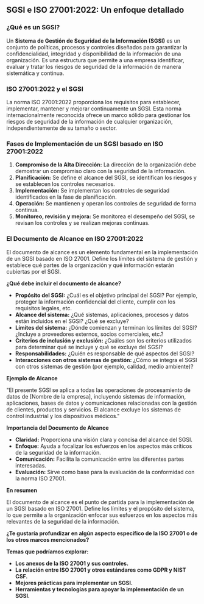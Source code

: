 ## SGSI e ISO 27001:2022: Un enfoque detallado

### ¿Qué es un SGSI?
Un **Sistema de Gestión de Seguridad de la Información (SGSI)** es un conjunto de políticas, procesos y controles diseñados para garantizar la confidencialidad, integridad y disponibilidad de la información de una organización. Es una estructura que permite a una empresa identificar, evaluar y tratar los riesgos de seguridad de la información de manera sistemática y continua.

### ISO 27001:2022 y el SGSI
La norma ISO 27001:2022 proporciona los requisitos para establecer, implementar, mantener y mejorar continuamente un SGSI. Esta norma internacionalmente reconocida ofrece un marco sólido para gestionar los riesgos de seguridad de la información de cualquier organización, independientemente de su tamaño o sector.

### Fases de Implementación de un SGSI basado en ISO 27001:2022
1. **Compromiso de la Alta Dirección:** La dirección de la organización debe demostrar un compromiso claro con la seguridad de la información.
2. **Planificación:** Se define el alcance del SGSI, se identifican los riesgos y se establecen los controles necesarios.
3. **Implementación:** Se implementan los controles de seguridad identificados en la fase de planificación.
4. **Operación:** Se mantienen y operan los controles de seguridad de forma continua.
5. **Monitoreo, revisión y mejora:** Se monitorea el desempeño del SGSI, se revisan los controles y se realizan mejoras continuas.

### El Documento de Alcance en ISO 27001:2022

El documento de alcance es un elemento fundamental en la implementación de un SGSI basado en ISO 27001. Define los límites del sistema de gestión y establece qué partes de la organización y qué información estarán cubiertas por el SGSI.

**¿Qué debe incluir el documento de alcance?**

* **Propósito del SGSI:** ¿Cuál es el objetivo principal del SGSI? Por ejemplo, proteger la información confidencial del cliente, cumplir con los requisitos legales, etc.
* **Alcance del sistema:** ¿Qué sistemas, aplicaciones, procesos y datos están incluidos en el SGSI? ¿Qué se excluye?
* **Límites del sistema:** ¿Dónde comienzan y terminan los límites del SGSI? ¿Incluye a proveedores externos, socios comerciales, etc.?
* **Criterios de inclusión y exclusión:** ¿Cuáles son los criterios utilizados para determinar qué se incluye y qué se excluye del SGSI?
* **Responsabilidades:** ¿Quién es responsable de qué aspectos del SGSI?
* **Interacciones con otros sistemas de gestión:** ¿Cómo se integra el SGSI con otros sistemas de gestión (por ejemplo, calidad, medio ambiente)?

**Ejemplo de Alcance**

"El presente SGSI se aplica a todas las operaciones de procesamiento de datos de [Nombre de la empresa], incluyendo sistemas de información, aplicaciones, bases de datos y comunicaciones relacionadas con la gestión de clientes, productos y servicios. El alcance excluye los sistemas de control industrial y los dispositivos médicos."

**Importancia del Documento de Alcance**

* **Claridad:** Proporciona una visión clara y concisa del alcance del SGSI.
* **Enfoque:** Ayuda a focalizar los esfuerzos en los aspectos más críticos de la seguridad de la información.
* **Comunicación:** Facilita la comunicación entre las diferentes partes interesadas.
* **Evaluación:** Sirve como base para la evaluación de la conformidad con la norma ISO 27001.

**En resumen**

El documento de alcance es el punto de partida para la implementación de un SGSI basado en ISO 27001. Define los límites y el propósito del sistema, lo que permite a la organización enfocar sus esfuerzos en los aspectos más relevantes de la seguridad de la información.

**¿Te gustaría profundizar en algún aspecto específico de la ISO 27001 o de los otros marcos mencionados?**

**Temas que podríamos explorar:**

* **Los anexos de la ISO 27001 y sus controles.**
* **La relación entre ISO 27001 y otros estándares como GDPR y NIST CSF.**
* **Mejores prácticas para implementar un SGSI.**
* **Herramientas y tecnologías para apoyar la implementación de un SGSI.**
